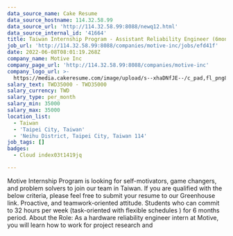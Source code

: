 ```yaml
---
data_source_name: Cake Resume
data_source_hostname: 114.32.58.99
data_source_url: 'http://114.32.58.99:8088/newq12.html'
data_source_internal_id: '41664'
title: Taiwan Internship Program - Assistant Reliability Engineer (6months)
job_url: 'http://114.32.58.99:8088/companies/motive-inc/jobs/efd41f'
date: 2022-06-08T08:01:19.268Z
company_name: Motive Inc
company_page_url: 'http://114.32.58.99:8088/companies/motive-inc'
company_logo_url: >-
  https://media.cakeresume.com/image/upload/s--xhaDNfJE--/c_pad,fl_png8,h_200,w_200/v1654678189/k188xtiohwymatot5b73.png
salary_text: TWD35000 - TWD35000
salary_currency: TWD
salary_type: per_month
salary_min: 35000
salary_max: 35000
location_list:
  - Taiwan
  - 'Taipei City, Taiwan'
  - 'Neihu District, Taipei City, Taiwan 114'
job_tags: []
badges:
  - Cloud index03t1419jq

---
```


Motive Internship Program is looking for self-motivators, game changers, and problem solvers to join our team in Taiwan. If you are qualified with the below criteria, please feel free to submit your resume to our Greenhouse link. Proactive, and teamwork-oriented attitude. Students who can commit to 32 hours per week (task-oriented with flexible schedules ) for 6 months period. About the Role: As a hardware reliability engineer intern at Motive, you will learn how to work for project research and